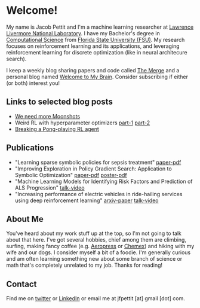 # Welcome!

My name is Jacob Pettit and I'm a machine learning researcher at [Lawrence Livermore National Laboratory](https://www.llnl.gov). I have my Bachelor's degree in [Computational Science](https://www.sc.fsu.edu) from [Florida State University (FSU)](https://www.fsu.edu/). My research focuses on reinforcement learning and its applications, and leveraging reinforcement learning for discrete optimization (like in neural architecure search).

I keep a weekly blog sharing papers and code called [The Merge](https://themerge.substack.com) and a personal blog named [Welcome to My Brain](https://jacobpettit.substack.com). Consider subscribing if either (or both) interest you!

## Links to selected blog posts

- [We need more Moonshots](https://jacobpettit.substack.com/p/we-need-more-moonshots)
- Weird RL with hyperparameter optimizers [part-1](https://themerge.substack.com/p/weird-rl-with-hyperparameter-optimizers) [part-2](https://themerge.substack.com/p/weird-rl-part-2-training-in-the-browser)
- [Breaking a Pong-playing RL agent](https://themerge.substack.com/p/breaking-a-pong-playing-rl-agent)

## Publications

- "Learning sparse symbolic policies for sepsis treatment" [paper-pdf](https://www.researchgate.net/publication/353224172_Learning_Sparse_Symbolic_Policies_for_Sepsis_Treatment)
- "Improving Exploration in Policy Gradient Search: Application to Symbolic Optimization" [paper-pdf](https://mathai-iclr.github.io/papers/papers/MATHAI_16_paper.pdf) [poster-pdf](https://mathai-iclr.github.io/papers/posters/MATHAI_16_poster.png)
- "Machine Learning Models for Identifying Risk Factors and Prediction of ALS Progression" [talk-video](https://www.youtube.com/watch?v=z6pCejDWXBA)
- "Increasing performance of electric vehicles in ride-hailing services using deep reinforcement learning" [arxiv-paper](https://arxiv.org/abs/1912.03408) [talk-video](https://www.climatechange.ai/papers/neurips2019/33.html)

## About Me

You've heard about my work stuff up at the top, so I'm not going to talk about that here. I've got several hobbies, chief among them are climbing, surfing, making fancy coffee (e.g. [Aeropress](https://aeropress.com) or [Chemex](https://www.chemexcoffeemaker.com)) and hiking with my wife and our dogs. I consider myself a bit of a foodie. I'm generally curious and am often learning something new about some branch of science or math that's completely unrelated to my job. Thanks for reading!

## Contact

Find me on [twitter](https://twitter.com/pettitjf) or [LinkedIn](https://www.linkedin.com/in/jfpettit/) or email me at jfpettit [at] gmail [dot] com.
